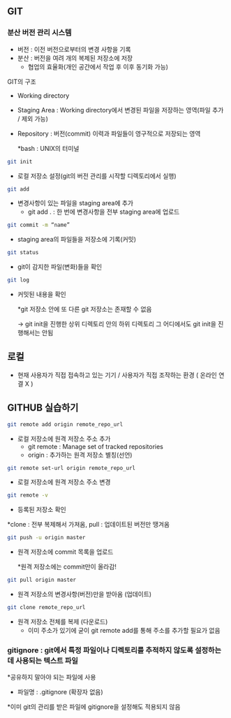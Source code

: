 ## GIT

### 분산 버전 관리 시스템

- 버전 : 이전 버전으로부터의 변경 사항을 기록
- 분산 : 버전을 여려 개의 복제된 저장소에 저장
    - 협업의 효율화(개인 공간에서 작업 후 이후 동기화 가능)

GIT의 구조

- Working directory
- Staging Area : Working directory에서 변경된 파일을 저장하는 영역(파일 추가 / 제외 가능)
- Repository : 버전(commit) 이력과 파일들이 영구적으로 저장되는 영역
    
    
    *bash : UNIX의 터미널
```bash
git init
```   
- 로컬 저장소 설정(git의 버전 관리를 시작할 디렉토리에서 실행)
```bash
git add
```
- 변경사항이 있는 파일을 staging area에 추가
    - git add . : 한 번에 변경사항을 전부 staging area에 업로드
```bash
git commit -m “name”
```
- staging area의 파일들을 저장소에 기록(커밋)
```bash
git status
```
- git이 감지한 파일(변화)들을 확인
```bash
git log
```
- 커밋된 내용을 확인
    
    *git 저장소 안에 또 다른 git 저장소는 존재할 수 없음
    
    → git init을 진행한 상위 디렉토리 안의 하위 디렉토리 그 어디에서도 git init을 진행해서는 안됨
    

## 로컬

- 현재 사용자가 직접 접속하고 있는 기기 / 사용자가 직접 조작하는 환경 ( 온라인 연결 X )

## GITHUB 실습하기

```bash
git remote add origin remote_repo_url
```

- 로컬 저장소에 원격 저장소 주소 추가
    - git remote : Manage set of tracked repositories
    - origin : 추가하는 원격 저장소 별칭(선언)

```bash
git remote set-url origin remote_repo_url
```

- 로컬 저장소에 원격 저장소 주소 변경

```bash
git remote -v
```

- 등록된 저장소 확인

*clone : 전부 복제해서 가져옴, pull : 업데이트된 버전만 땡겨옴

```bash
git push -u origin master
```

- 원격 저장소에 commit 목록을 업로드
    
    *원격 저장소에는 commit만이 올라감!
    

```bash
git pull origin master
```

- 원격 저장소의 변경사항(버전)만을 받아옴 (업데이트)

```bash
git clone remote_repo_url
```

- 원격 저장소 전체를 복제 (다운로드)
    - 이미 주소가 있기에 굳이 git remote add를 통해 주소를 추가할 필요가 없음

### gitignore : git에서 특정 파일이나 디렉토리를 추적하지 않도록 설정하는 데 사용되는 텍스트 파일

*공유하지 말아야 되는 파일에 사용

- 파일명 : .gitignore (확장자 없음)

*이미 git의 관리를 받은 파일에 gitignore을 설정해도 적용되지 않음
